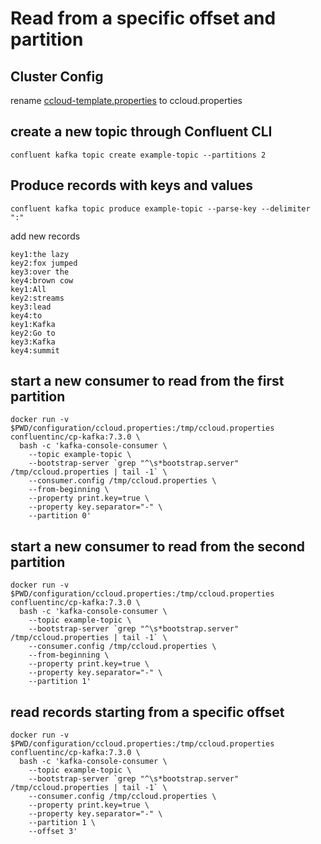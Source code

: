 # Read from a specific offset and partition 


## Cluster Config

rename [ccloud-template.properties](configuration/ccloud-template.properties)  to ccloud.properties


## create a new topic through Confluent CLI

```
confluent kafka topic create example-topic --partitions 2
```


## Produce records with keys and values 

```
confluent kafka topic produce example-topic --parse-key --delimiter ":"
```

add new records 

```
key1:the lazy
key2:fox jumped
key3:over the
key4:brown cow
key1:All
key2:streams
key3:lead
key4:to
key1:Kafka
key2:Go to
key3:Kafka
key4:summit
```

## start a new consumer to read from the first partition

```
docker run -v $PWD/configuration/ccloud.properties:/tmp/ccloud.properties confluentinc/cp-kafka:7.3.0 \
  bash -c 'kafka-console-consumer \
    --topic example-topic \
    --bootstrap-server `grep "^\s*bootstrap.server" /tmp/ccloud.properties | tail -1` \
    --consumer.config /tmp/ccloud.properties \
    --from-beginning \
    --property print.key=true \
    --property key.separator="-" \
    --partition 0'
```

## start a new consumer to read from the second partition

```
docker run -v $PWD/configuration/ccloud.properties:/tmp/ccloud.properties confluentinc/cp-kafka:7.3.0 \
  bash -c 'kafka-console-consumer \
    --topic example-topic \
    --bootstrap-server `grep "^\s*bootstrap.server" /tmp/ccloud.properties | tail -1` \
    --consumer.config /tmp/ccloud.properties \
    --from-beginning \
    --property print.key=true \
    --property key.separator="-" \
    --partition 1'
```

## read records starting from a specific offset

```
docker run -v $PWD/configuration/ccloud.properties:/tmp/ccloud.properties confluentinc/cp-kafka:7.3.0 \
  bash -c 'kafka-console-consumer \
    --topic example-topic \
    --bootstrap-server `grep "^\s*bootstrap.server" /tmp/ccloud.properties | tail -1` \
    --consumer.config /tmp/ccloud.properties \
    --property print.key=true \
    --property key.separator="-" \
    --partition 1 \
    --offset 3'
```

